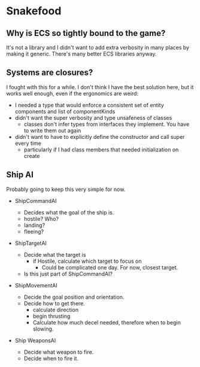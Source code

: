 # Snakefood

## Why is ECS so tightly bound to the game?
It's not a library and I didn't want to add extra verbosity in many places by making it generic.
There's many better ECS libraries anyway.

## Systems are closures?

I fought with this for a while. I don't think I have the best solution here, but it works well enough, even if the ergonomics are weird:

- I needed a type that would enforce a consistent set of entity components and list of componentKinds
- didn't want the super verbosity and type unsafeness of classes
  - classes don't infer types from interfaces they implement. You have to write them out again
- didn't want to have to explicitly define the constructor and call super every time
  - particularly if I had class members that needed initialization on create


## Ship AI

Probably going to keep this very simple for now.

- ShipCommandAI
  - Decides what the goal of the ship is.
  - hostile? Who?
  - landing?
  - fleeing?

- ShipTargetAI
  - Decide what the target is
    - if Hostile, calculate which target to focus on
      - Could be complicated one day. For now, closest target.
  - Is this just part of ShipCommandAI?

- ShipMovementAI
  - Decide the goal position and orientation.
  - Decide how to get there.
    - calculate direction
    - begin thrusting
    - Calculate how much decel needed, therefore when to begin slowing.

- Ship WeaponsAI
  - Decide what weapon to fire.
  - Decide when to fire it.
